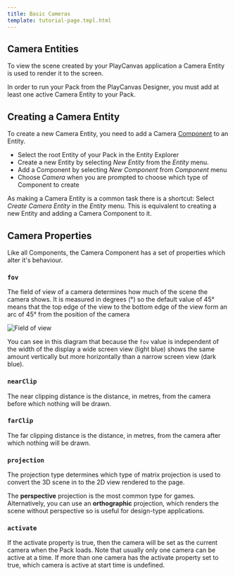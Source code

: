 ```yaml
---
title: Basic Cameras
template: tutorial-page.tmpl.html
---
```


## Camera Entities

To view the scene created by your PlayCanvas application a Camera Entity is used to render it to the screen.

In order to run your Pack from the PlayCanvas Designer, you must add at least one active Camera Entity to your Pack.

## Creating a Camera Entity

To create a new Camera Entity, you need to add a Camera [Component][component] to an Entity. 

* Select the root Entity of your Pack in the Entity Explorer
* Create a new Entity by selecting *New Entity* from the *Entity* menu.
* Add a Component by selecting *New Component* from *Component* menu
* Choose *Camera* when you are prompted to choose which type of Component to create

As making a Camera Entity is a common task there is a shortcut: Select *Create Camera Entity* in the *Entity* menu.
This is equivalent to creating a new Entity and adding a Camera Component to it.

## Camera Properties

Like all Components, the Camera Component has a set of properties which alter it's behaviour.

### `fov`

The field of view of a camera determines how much of the scene the camera shows. It is measured in degrees (°) so the default value of 45° means that the top edge of the view to the bottom edge of the view form an arc of 45° from the position of the camera

![Field of view](/images/platform/field_of_view.png)

You can see in this diagram that because the `fov` value is independent of the width of the display a wide screen view (light blue) shows the same amount vertically but more horizontally than a narrow screen view (dark blue).

### `nearClip`

The near clipping distance is the distance, in metres, from the camera before which nothing will be drawn. 

### `farClip`

The far clipping distance is the distance, in metres, from the camera after which nothing will be drawn.

### `projection`

The projection type determines which type of matrix projection is used to convert the 3D scene in to the 2D view rendered to the page. 

The **perspective** projection is the most common type for games. Alternatively, you can use an **orthographic** projection, which renders the scene without perspective so is useful for design-type applications.

### `activate`

If the activate property is true, then the camera will be set as the current camera when the Pack loads. Note that usually only one camera can be active at a time. If more than one camera has the activate property set to true, which camera is active at start time is undefined.


[component]: /glossary#component